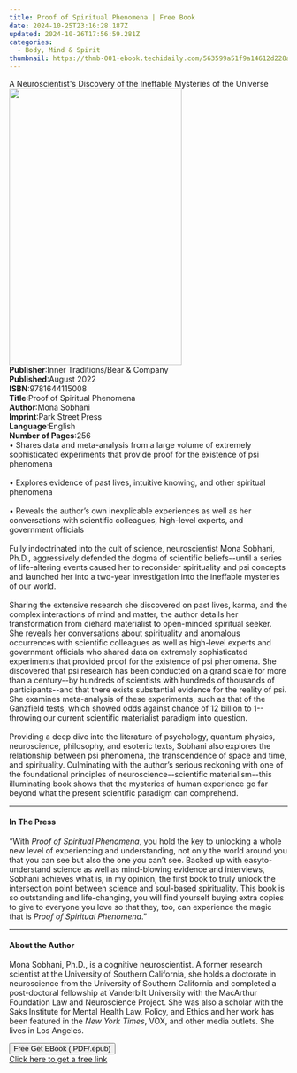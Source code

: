 ```yaml
---
title: Proof of Spiritual Phenomena | Free Book
date: 2024-10-25T23:16:28.187Z
updated: 2024-10-26T17:56:59.281Z
categories:
  - Body, Mind & Spirit
thumbnail: https://thmb-001-ebook.techidaily.com/563599a51f9a14612d228ad2dfe5f728e67e00ac4bb5d87f742cb0bba7ae3107.jpg
---
```

<main id="book-container">
  <div class="flex flex-col">
    <div class="book-brief flex-1 py-6 px-4 sm:p-6 md:py-10 md:px-8">
      <!-- brief-->
      <div class="book-brief-main">
        A Neuroscientist's Discovery of the Ineffable Mysteries of the Universe
      </div>
    </div>
    <div
      class="book-meta-info flex-1 grid gap-4 col-start-1 col-end-3 row-start-1 sm:mb-6 sm:grid-cols-4 lg:gap-6 lg:col-start-2 lg:row-end-6 lg:row-span-6 lg:mb-0"
    >
      <div
        class="book-meta-info-left place-content-center mt-4 p-4 text-sm leading-6 col-start-2 col-span-2 dark:text-slate-400"
      >
        <img
          class="w-full h-500 object-cover rounded-lg sm:h-255 sm:col-span-2 lg:col-span-full"
          src="https://img-001-ebook.techidaily.com/410da0ed52ff741d377b180bce7c6c153ec39db766c9768b1145dee559c9ffd8.jpg"
          alt=""
          width="312"
          height="500"
        />
      </div>
      <div
        class="book-meta-info-right mt-2 col-start-1 row-start-2 col-span-3 self-center"
      >
        <!-- meta data  -->
        <div class="flex flex-col px-4 md:px-8">
          <div class="flex-1">
            <strong>Publisher</strong>:<span class="px-2"
              >Inner Traditions/Bear &amp; Company</span
            >
          </div>
          <div class="flex-1">
            <strong>Published</strong>:<span class="px-2">August 2022</span>
          </div>
          <div class="flex-1">
            <strong>ISBN</strong>:<span class="px-2">9781644115008</span>
          </div>
          <div class="flex-1">
            <strong>Title</strong>:<span class="px-2"
              >Proof of Spiritual Phenomena</span
            >
          </div>
          <div class="flex-1">
            <strong>Author</strong>:<span class="px-2">Mona Sobhani</span>
          </div>
          <div class="flex-1">
            <strong>Imprint</strong>:<span class="px-2">Park Street Press</span>
          </div>
          <div class="flex-1">
            <strong>Language</strong>:<span class="px-2">English</span>
          </div>
          <div class="flex-1">
            <strong>Number of Pages</strong>:<span class="px-2">256</span>
          </div>
        </div>
      </div>
    </div>
    <div class="book-description flex-1 py-6 px-4 sm:p-6 md:py-10 md:px-8">
      <div class="book-description-main">
        <div accordion-content="" id="description">
          • Shares data and meta-analysis from a large volume of extremely
          sophisticated experiments that provide proof for the existence of psi
          phenomena <br /><br />• Explores evidence of past lives, intuitive
          knowing, and other spiritual phenomena <br /><br />• Reveals the
          author’s own inexplicable experiences as well as her conversations
          with scientific colleagues, high-level experts, and government
          officials <br /><br />Fully indoctrinated into the cult of science,
          neuroscientist Mona Sobhani, Ph.D., aggressively defended the dogma of
          scientific beliefs--until a series of life-altering events caused her
          to reconsider spirituality and psi concepts and launched her into a
          two-year investigation into the ineffable mysteries of our world.
          <br /><br />Sharing the extensive research she discovered on past
          lives, karma, and the complex interactions of mind and matter, the
          author details her transformation from diehard materialist to
          open-minded spiritual seeker. She reveals her conversations about
          spirituality and anomalous occurrences with scientific colleagues as
          well as high-level experts and government officials who shared data on
          extremely sophisticated experiments that provided proof for the
          existence of psi phenomena. She discovered that psi research has been
          conducted on a grand scale for more than a century--by hundreds of
          scientists with hundreds of thousands of participants--and that there
          exists substantial evidence for the reality of psi. She examines
          meta-analysis of these experiments, such as that of the Ganzfield
          tests, which showed odds against chance of 12 billion to 1--throwing
          our current scientific materialist paradigm into question.
          <br /><br />Providing a deep dive into the literature of psychology,
          quantum physics, neuroscience, philosophy, and esoteric texts, Sobhani
          also explores the relationship between psi phenomena, the
          transcendence of space and time, and spirituality. Culminating with
          the author’s serious reckoning with one of the foundational principles
          of neuroscience--scientific materialism--this illuminating book shows
          that the mysteries of human experience go far beyond what the present
          scientific paradigm can comprehend.
        </div>
        <div class="accordion-fader"></div>
      </div>
    </div>
    <div class="book-excerpts flex-1 py-6 px-4 sm:p-6 md:py-10 md:px-8">
      <!-- excerpts-->
      <div class="book-excerpts-main">
        <hr />
        <h4 class="placeholder placeholder-heading">
          <span>In The Press</span>
        </h4>
        <p>
          “With <i>Proof of Spiritual Phenomena</i>, you hold the key to
          unlocking a whole new level of experiencing and understanding, not
          only the world around you that you can see but also the one you can’t
          see. Backed up with easyto- understand science as well as mind-blowing
          evidence and interviews, Sobhani achieves what is, in my opinion, the
          first book to truly unlock the intersection point between science and
          soul-based spirituality. This book is so outstanding and
          life-changing, you will find yourself buying extra copies to give to
          everyone you love so that they, too, can experience the magic that is
          <i>Proof of Spiritual Phenomena</i>.”
        </p>
      </div>
    </div>
    <div class="book-about-author flex-1 py-6 px-4 sm:p-6 md:py-10 md:px-8">
      <!-- about author-->
      <div class="book-main-author-main">
        <hr />
        <h4 class="placeholder placeholder-heading">
          <span>About the Author</span>
        </h4>
        <p>
          Mona Sobhani, Ph.D., is a cognitive neuroscientist. A former research
          scientist at the University of Southern California, she holds a
          doctorate in neuroscience from the University of Southern California
          and completed a post-doctoral fellowship at Vanderbilt University with
          the MacArthur Foundation Law and Neuroscience Project. She was also a
          scholar with the Saks Institute for Mental Health Law, Policy, and
          Ethics and her work has been featured in the <i>New York Times</i>,
          VOX, and other media outlets. She lives in Los Angeles.
        </p>
      </div>
    </div>
    <div class="book-free-get flex-1 py-6 px-4 sm:p-6 md:py-10 md:px-8">
      <button
        id="btn-free-get"
        class="bg-blue-500 hover:bg-blue-700 text-white font-bold py-2 px-4 rounded"
      >
        Free Get EBook (.PDF/.epub)
      </button>
      <div id="countdown-display" class="px-2 text-lg mt-2"></div>
      <a
        id="free-link"
        class="hidden bg-blue-500 hover:bg-blue-700 text-white font-bold py-2 px-4 rounded"
        href="https://www.ebooks.com/en-us/book/210410937/proof-of-spiritual-phenomena/mona-sobhani/"
        target="_blank"
        >Click here to get a free link</a
      >
    </div>
    <script>
      let countdownTime = 0;
      let countdownInterval = null;
      document
        .getElementById('btn-free-get')
        .addEventListener('click', startCountdown);
      function startCountdown() {
        countdownTime = new Date().getTime() + 60000 * 3;
        countdownInterval = setInterval(updateCountdown, 1000);
        document.getElementById('btn-free-get').disabled = true;
        document
          .getElementById('btn-free-get')
          .classList.add('bg-gray-500', 'cursor-not-allowed');
      }
      function updateCountdown() {
        let currentTime = new Date().getTime();
        let timeLeft = countdownTime - currentTime;
        let secondsLeft = Math.floor(timeLeft / 1000);
        document.getElementById('countdown-display').innerHTML =
          `Remaining time: ${secondsLeft} seconds.`;
        if (secondsLeft <= 0) {
          clearInterval(countdownInterval);
          document.getElementById('btn-free-get').classList.add('hidden');
          document.getElementById('free-link').classList.remove('hidden');
          document.getElementById('countdown-display').innerHTML = '';
        }
      }
    </script>
  </div>
</main>

<ins class="adsbygoogle"
      style="display:block"
      data-ad-client="ca-pub-7571918770474297"
      data-ad-slot="8358498916"
      data-ad-format="auto"
      data-full-width-responsive="true"></ins>
    